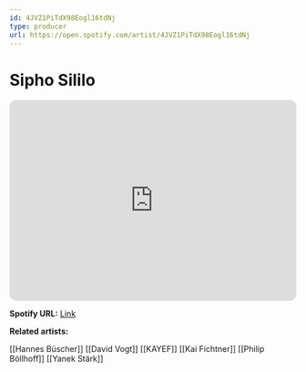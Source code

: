 ```yaml
---
id: 4JVZ1PiTdX98Eogl16tdNj
type: producer
url: https://open.spotify.com/artist/4JVZ1PiTdX98Eogl16tdNj
---
```

# Sipho Sililo

<iframe style="border-radius:12px" src="https://open.spotify.com/embed/artist/4JVZ1PiTdX98Eogl16tdNj" width="100%" height="352" frameBorder="0" allowfullscreen="" allow="autoplay; clipboard-write; encrypted-media; fullscreen; picture-in-picture" loading="lazy"></iframe>

**Spotify URL:** [Link](https://open.spotify.com/artist/4JVZ1PiTdX98Eogl16tdNj)

**Related artists:**

[[Hannes Büscher]]
[[David Vogt]]
[[KAYEF]]
[[Kai Fichtner]]
[[Philip Böllhoff]]
[[Yanek Stärk]]
